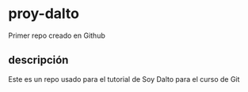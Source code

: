 # proy-dalto
Primer repo creado en Github

## descripción
Este es un repo usado para el tutorial de Soy Dalto para el curso de Git
